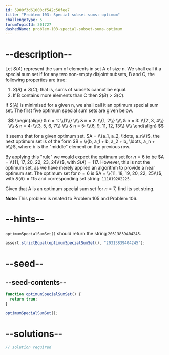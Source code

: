```yaml
---
id: 5900f3d61000cf542c50fee7
title: "Problem 103: Special subset sums: optimum"
challengeType: 5
forumTopicId: 301727
dashedName: problem-103-special-subset-sums-optimum
---
```


# --description--

Let $S(A)$ represent the sum of elements in set A of size n. We shall call it a special sum set if for any two non-empty disjoint subsets, B and C, the following properties are true:

1. $S(B) ≠ S(C)$; that is, sums of subsets cannot be equal.
2. If B contains more elements than C then $S(B) > S(C)$.

If $S(A)$ is minimised for a given n, we shall call it an optimum special sum set. The first five optimum special sum sets are given below.

$$
\begin{align}
  & n = 1: \\{1\\} \\\\
  & n = 2: \\{1, 2\\} \\\\
  & n = 3: \\{2, 3, 4\\} \\\\
  & n = 4: \\{3, 5, 6, 7\\} \\\\
  & n = 5: \\{6, 9, 11, 12, 13\\} \\\\
\end{align}
$$

It seems that for a given optimum set, $A = \\{a_1, a_2, \ldots, a_n\\}$, the next optimum set is of the form $B = \\{b, a_1 + b, a_2 + b, \ldots, a_n + b\\}$, where b is the "middle" element on the previous row.

By applying this "rule" we would expect the optimum set for $n = 6$ to be $A = \\{11, 17, 20, 22, 23, 24\\}$, with $S(A) = 117$. However, this is not the optimum set, as we have merely applied an algorithm to provide a near optimum set. The optimum set for $n = 6$ is $A = \\{11, 18, 19, 20, 22, 25\\}$, with $S(A) = 115$ and corresponding set string: `111819202225`.

Given that A is an optimum special sum set for $n = 7$, find its set string.

**Note:** This problem is related to Problem 105 and Problem 106.

# --hints--

`optimumSpecialSumSet()` should return the string `20313839404245`.

```js
assert.strictEqual(optimumSpecialSumSet(), "20313839404245");
```

# --seed--

## --seed-contents--

```js
function optimumSpecialSumSet() {
  return true;
}

optimumSpecialSumSet();
```

# --solutions--

```js
// solution required
```
